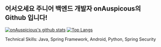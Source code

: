 ## 어서오세요 주니어 백엔드 개발자 onAuspicous의 Github 입니다!

[![onAuspicious's github stats](https://github-readme-stats.vercel.app/api?username=onAuspicious&theme=graywhite)](https://github.com/anuraghazra/github-readme-stats)
[![Top Langs](https://github-readme-stats.vercel.app/api/top-langs/?username=onAuspicious&theme=graywhite)](https://github.com/anuraghazra/github-readme-stats)

Technical Skills: Java, Spring Framework, Android, Python, Spring Security
